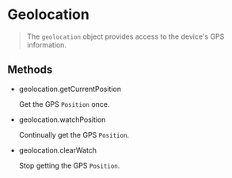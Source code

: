 Geolocation
===========

> The `geolocation` object provides access to the device's GPS information.

Methods
-------

- geolocation.getCurrentPosition

  Get the GPS `Position` once.
  
- geolocation.watchPosition

  Continually get the GPS `Position`.

- geolocation.clearWatch

  Stop getting the GPS `Position`.